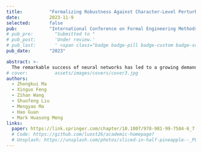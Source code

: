 ```yaml
---
title:          "Formalizing Robustness Against Character-Level Perturbations for Neural Network Language Models"
date:           2023-11-9
selected:       false
pub:            "International Conference on Formal Engineering Methods (ICFEM)"
# pub_pre:        "Submitted to "
# pub_post:       'Under review.'
# pub_last:       ' <span class="badge badge-pill badge-custom badge-success">Spotlight</span>'
pub_date:       "2023"

abstract: >-
  The remarkable success of neural networks has led to a growing demand for robustness verification and guarantee. However, the discrete nature of text data processed by language models presents challenges in measuring robustness, impeding verification efforts. To address this challenge, this work focuses on formalizing robustness specification against character-level perturbations for neural network language models. We introduce a key principle of three metrics, namely probability distribution, density, and diversity, for generalizing neural network language model perturbations and meanwhile, formulate the robustness specification against character-level perturbed text inputs. Based on the specification, we propose a novel approach to augment existing text datasets with specified perturbations, aiming to guide the robustness training of language models. Experimental results demonstrate that the training with our generated text datasets can enhance the overall robustness of the language model. Our contributions advance the field of neural network verification and provide a promising approach for handling robustness challenges in neural network language models.
# cover:          assets/images/covers/cover3.jpg
authors:
  - Zhongkui Ma
  - Xinguo Feng
  - Zihan Wang
  - Shuofeng Liu
  - Mengyao Ma
  - Hao Guan
  - Mark Huasong Meng 
links:
  paper: https://link.springer.com/chapter/10.1007/978-981-99-7584-6_7
  # Code: https://github.com/luost26/academic-homepage?
  # Unsplash: https://unsplash.com/photos/sliced-in-half-pineapple--_PLJZmHZzk
---
```

